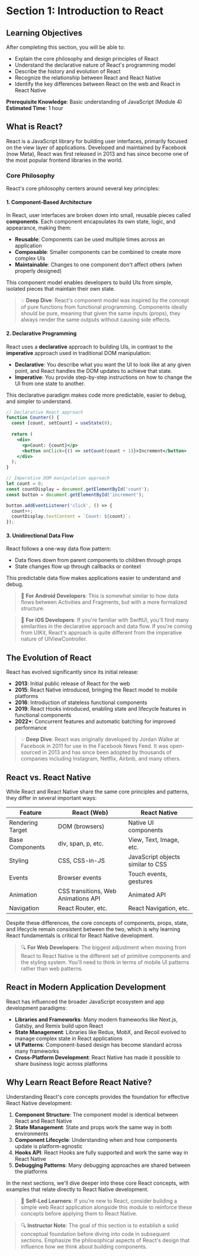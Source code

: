 # Section 1: Introduction to React

## Learning Objectives
After completing this section, you will be able to:
- Explain the core philosophy and design principles of React
- Understand the declarative nature of React's programming model
- Describe the history and evolution of React
- Recognize the relationship between React and React Native
- Identify the key differences between React on the web and React in React Native

**Prerequisite Knowledge**: Basic understanding of JavaScript (Module 4)
**Estimated Time**: 1 hour

## What is React?

React is a JavaScript library for building user interfaces, primarily focused on the view layer of applications. Developed and maintained by Facebook (now Meta), React was first released in 2013 and has since become one of the most popular frontend libraries in the world.

### Core Philosophy

React's core philosophy centers around several key principles:

#### 1. Component-Based Architecture

In React, user interfaces are broken down into small, reusable pieces called **components**. Each component encapsulates its own state, logic, and appearance, making them:

- **Reusable**: Components can be used multiple times across an application
- **Composable**: Smaller components can be combined to create more complex UIs
- **Maintainable**: Changes to one component don't affect others (when properly designed)

This component model enables developers to build UIs from simple, isolated pieces that maintain their own state.

> 💡 **Deep Dive**: React's component model was inspired by the concept of pure functions from functional programming. Components ideally should be pure, meaning that given the same inputs (props), they always render the same outputs without causing side effects.

#### 2. Declarative Programming

React uses a **declarative** approach to building UIs, in contrast to the **imperative** approach used in traditional DOM manipulation:

- **Declarative**: You describe what you want the UI to look like at any given point, and React handles the DOM updates to achieve that state.
- **Imperative**: You provide step-by-step instructions on how to change the UI from one state to another.

This declarative paradigm makes code more predictable, easier to debug, and simpler to understand.

```jsx
// Declarative React approach
function Counter() {
  const [count, setCount] = useState(0);
  
  return (
    <div>
      <p>Count: {count}</p>
      <button onClick={() => setCount(count + 1)}>Increment</button>
    </div>
  );
}
```

```js
// Imperative DOM manipulation approach
let count = 0;
const countDisplay = document.getElementById('count');
const button = document.getElementById('increment');

button.addEventListener('click', () => {
  count++;
  countDisplay.textContent = `Count: ${count}`;
});
```

#### 3. Unidirectional Data Flow

React follows a one-way data flow pattern:
- Data flows down from parent components to children through props
- State changes flow up through callbacks or context

This predictable data flow makes applications easier to understand and debug.

> 🔄 **For Android Developers**: This is somewhat similar to how data flows between Activities and Fragments, but with a more formalized structure.

> 🔄 **For iOS Developers**: If you're familiar with SwiftUI, you'll find many similarities in the declarative approach and data flow. If you're coming from UIKit, React's approach is quite different from the imperative nature of UIViewController.

## The Evolution of React

React has evolved significantly since its initial release:

- **2013**: Initial public release of React for the web
- **2015**: React Native introduced, bringing the React model to mobile platforms
- **2016**: Introduction of stateless functional components
- **2019**: React Hooks introduced, enabling state and lifecycle features in functional components
- **2022+**: Concurrent features and automatic batching for improved performance

> 💡 **Deep Dive**: React was originally developed by Jordan Walke at Facebook in 2011 for use in the Facebook News Feed. It was open-sourced in 2013 and has since been adopted by thousands of companies including Instagram, Netflix, Airbnb, and many others.

## React vs. React Native

While React and React Native share the same core principles and patterns, they differ in several important ways:

| Feature | React (Web) | React Native |
|---------|-------------|--------------|
| Rendering Target | DOM (browsers) | Native UI components |
| Base Components | div, span, p, etc. | View, Text, Image, etc. |
| Styling | CSS, CSS-in-JS | JavaScript objects similar to CSS |
| Events | Browser events | Touch events, gestures |
| Animation | CSS transitions, Web Animations API | Animated API |
| Navigation | React Router, etc. | React Navigation, etc. |

Despite these differences, the core concepts of components, props, state, and lifecycle remain consistent between the two, which is why learning React fundamentals is critical for React Native development.

> 🔍 **For Web Developers**: The biggest adjustment when moving from React to React Native is the different set of primitive components and the styling system. You'll need to think in terms of mobile UI patterns rather than web patterns.

## React in Modern Application Development

React has influenced the broader JavaScript ecosystem and app development paradigms:

- **Libraries and Frameworks**: Many modern frameworks like Next.js, Gatsby, and Remix build upon React
- **State Management**: Libraries like Redux, MobX, and Recoil evolved to manage complex state in React applications
- **UI Patterns**: Component-based design has become standard across many frameworks
- **Cross-Platform Development**: React Native has made it possible to share business logic across platforms

## Why Learn React Before React Native?

Understanding React's core concepts provides the foundation for effective React Native development:

1. **Component Structure**: The component model is identical between React and React Native
2. **State Management**: State and props work the same way in both environments
3. **Component Lifecycle**: Understanding when and how components update is platform-agnostic
4. **Hooks API**: React Hooks are fully supported and work the same way in React Native
5. **Debugging Patterns**: Many debugging approaches are shared between the platforms

In the next sections, we'll dive deeper into these core React concepts, with examples that relate directly to React Native development.

> 🚀 **Self-Led Learners**: If you're new to React, consider building a simple web React application alongside this module to reinforce these concepts before applying them to React Native.

> 🔍 **Instructor Note**: The goal of this section is to establish a solid conceptual foundation before diving into code in subsequent sections. Emphasize the philosophical aspects of React's design that influence how we think about building components. 